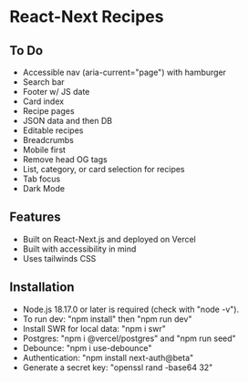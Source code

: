 # React-Next Recipes

## To Do

- Accessible nav (aria-current="page") with hamburger
- Search bar
- Footer w/ JS date
- Card index
- Recipe pages
- JSON data and then DB
- Editable recipes
- Breadcrumbs
- Mobile first
- Remove head OG tags
- List, category, or card selection for recipes
- Tab focus
- Dark Mode

## Features

- Built on React-Next.js and deployed on Vercel
- Built with accessibility in mind
- Uses tailwinds CSS

## Installation

- Node.js 18.17.0 or later is required (check with "node -v").
- To run dev: "npm install" then "npm run dev"
- Install SWR for local data: "npm i swr"
- Postgres: "npm i @vercel/postgres" and "npm run seed"
- Debounce: "npm i use-debounce"
- Authentication: "npm install next-auth@beta" 
- Generate a secret key: "openssl rand -base64 32"